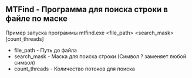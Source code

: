 ## MTFind - Программа для поиска строки в файле по маске
Пример запуска программы mtfind.exe <file_path> <search_mask> [count_threads]
- file_path - Путь до файла
- search_mask - Маска для поиска строки (Символ ? заменяет любой символ)
- count_threads - Количество потоков для поиска
